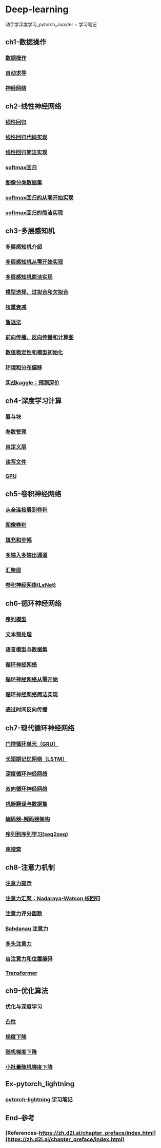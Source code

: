 # Deep-learning
动手学深度学习_pytorch_Jupyter + 学习笔记

## ch1-数据操作
### [数据操作](https://github.com/chenyu313/Deep-learning/blob/main/ch1/0-%E6%95%B0%E6%8D%AE%E6%93%8D%E4%BD%9C.ipynb)
### [自动求导](https://github.com/chenyu313/Deep-learning/blob/main/ch1/1-%E8%87%AA%E5%8A%A8%E6%B1%82%E5%AF%BC.ipynb)
### [神经网络](https://github.com/chenyu313/Deep-learning/blob/main/ch1/%E7%A5%9E%E7%BB%8F%E7%BD%91%E7%BB%9C.ipynb)

## ch2-线性神经网络
### [线性回归](https://github.com/chenyu313/Deep-learning/blob/main/ch2/2-%E7%BA%BF%E6%80%A7%E5%9B%9E%E5%BD%92.ipynb)
### [线性回归代码实现](https://github.com/chenyu313/Deep-learning/blob/main/ch2/3-%E7%BA%BF%E6%80%A7%E5%9B%9E%E5%BD%92%E4%BB%A3%E7%A0%81%E5%AE%9E%E7%8E%B0.ipynb)
### [线性回归简洁实现](https://github.com/chenyu313/Deep-learning/blob/main/ch2/4-%E7%BA%BF%E6%80%A7%E5%9B%9E%E5%BD%92%E7%AE%80%E6%B4%81%E5%AE%9E%E7%8E%B0.ipynb)
### [softmax回归](https://github.com/chenyu313/Deep-learning/blob/main/ch2/5-softmax%E5%9B%9E%E5%BD%92.ipynb)
### [图像分类数据集](https://github.com/chenyu313/Deep-learning/blob/main/ch2/6-%E5%9B%BE%E5%83%8F%E5%88%86%E7%B1%BB%E6%95%B0%E6%8D%AE%E9%9B%86.ipynb)
### [softmax回归的从零开始实现](https://github.com/chenyu313/Deep-learning/blob/main/ch2/7-softmax%E5%9B%9E%E5%BD%92%E7%9A%84%E4%BB%8E%E9%9B%B6%E5%BC%80%E5%A7%8B%E5%AE%9E%E7%8E%B0.ipynb)
### [softmax回归的简洁实现](https://github.com/chenyu313/Deep-learning/blob/main/ch2/8-softmax%E5%9B%9E%E5%BD%92%E7%9A%84%E7%AE%80%E6%B4%81%E5%AE%9E%E7%8E%B0.ipynb)

## ch3-多层感知机
### [多层感知机介绍](https://github.com/chenyu313/Deep-learning/blob/main/ch3/9-%E5%A4%9A%E5%B1%82%E6%84%9F%E7%9F%A5%E6%9C%BA.ipynb)
### [多层感知机从零开始实现](https://github.com/chenyu313/Deep-learning/blob/main/ch3/10-%E5%A4%9A%E5%B1%82%E6%84%9F%E7%9F%A5%E6%9C%BA%E4%BB%8E%E9%9B%B6%E5%BC%80%E5%A7%8B%E5%AE%9E%E7%8E%B0.ipynb)
### [多层感知机简洁实现](https://github.com/chenyu313/Deep-learning/blob/main/ch3/11-%E5%A4%9A%E5%B1%82%E6%84%9F%E7%9F%A5%E6%9C%BA%E7%AE%80%E6%B4%81%E5%AE%9E%E7%8E%B0.ipynb)
### [模型选择、过拟合和欠拟合](https://github.com/chenyu313/Deep-learning/blob/main/ch3/12-%E6%A8%A1%E5%9E%8B%E9%80%89%E6%8B%A9%E3%80%81%E8%BF%87%E6%8B%9F%E5%90%88%E5%92%8C%E6%AC%A0%E6%8B%9F%E5%90%88.ipynb)
### [权重衰减](https://github.com/chenyu313/Deep-learning/blob/main/ch3/13-%E6%9D%83%E9%87%8D%E8%A1%B0%E5%87%8F.ipynb)
### [暂退法](https://github.com/chenyu313/Deep-learning/blob/main/ch3/14-%E6%9A%82%E9%80%80%E6%B3%95_Dropout.ipynb)
### [前向传播、反向传播和计算图](https://github.com/chenyu313/Deep-learning/blob/main/ch3/15-%E5%89%8D%E5%90%91%E4%BC%A0%E6%92%AD%E3%80%81%E5%8F%8D%E5%90%91%E4%BC%A0%E6%92%AD%E5%92%8C%E8%AE%A1%E7%AE%97%E5%9B%BE.ipynb)
### [数值稳定性和模型初始化](https://github.com/chenyu313/Deep-learning/blob/main/ch3/16-%E6%95%B0%E5%80%BC%E7%A8%B3%E5%AE%9A%E6%80%A7%E5%92%8C%E6%A8%A1%E5%9E%8B%E5%88%9D%E5%A7%8B%E5%8C%96.ipynb)
### [环境和分布偏移](https://github.com/chenyu313/Deep-learning/blob/main/ch3/17-%E7%8E%AF%E5%A2%83%E5%92%8C%E5%88%86%E5%B8%83%E5%81%8F%E7%A7%BB.ipynb)
### [实战kaggle：预测房价](https://github.com/chenyu313/Deep-learning/blob/main/ch3/18-%E5%AE%9E%E6%88%98kaggle%E6%AF%94%E8%B5%9B-%E9%A2%84%E6%B5%8B%E6%88%BF%E4%BB%B7.ipynb)

## ch4-深度学习计算
### [层与块](https://github.com/chenyu313/Deep-learning/blob/main/ch4/19-%E5%B1%82%E4%B8%8E%E5%9D%97.ipynb)
### [参数管理](https://github.com/chenyu313/Deep-learning/blob/main/ch4/20-%E5%8F%82%E6%95%B0%E7%AE%A1%E7%90%86.ipynb)
### [自定义层](https://github.com/chenyu313/Deep-learning/blob/main/ch4/21-%E8%87%AA%E5%AE%9A%E4%B9%89%E5%B1%82.ipynb)
### [读写文件](https://github.com/chenyu313/Deep-learning/blob/main/ch4/22-%E8%AF%BB%E5%86%99%E6%96%87%E4%BB%B6.ipynb)
### [GPU](https://github.com/chenyu313/Deep-learning/blob/main/ch4/23-GPU.ipynb)

## ch5-卷积神经网络
### [从全连接层到卷积](https://github.com/chenyu313/Deep-learning/blob/main/ch5/24-%E4%BB%8E%E5%85%A8%E8%BF%9E%E6%8E%A5%E5%B1%82%E5%88%B0%E5%8D%B7%E7%A7%AF.ipynb)
### [图像卷积](https://github.com/chenyu313/Deep-learning/blob/main/ch5/25-%E5%9B%BE%E5%83%8F%E5%8D%B7%E7%A7%AF.ipynb)
### [填充和步幅](https://github.com/chenyu313/Deep-learning/blob/main/ch5/26-%E5%A1%AB%E5%85%85%E5%92%8C%E6%AD%A5%E5%B9%85.ipynb)
### [多输入多输出通道](https://github.com/chenyu313/Deep-learning/blob/main/ch5/27-%E5%A4%9A%E8%BE%93%E5%85%A5%E5%A4%9A%E8%BE%93%E5%87%BA%E9%80%9A%E9%81%93.ipynb)
### [汇聚层](https://github.com/chenyu313/Deep-learning/blob/main/ch5/28-%E6%B1%87%E8%81%9A%E5%B1%82.ipynb)
### [卷积神经网络(LeNet)](https://github.com/chenyu313/Deep-learning/blob/main/ch5/29-%E5%8D%B7%E7%A7%AF%E7%A5%9E%E7%BB%8F%E7%BD%91%E7%BB%9CLeNet.ipynb)

## ch6-循环神经网络
### [序列模型](https://github.com/chenyu313/Deep-learning/blob/main/ch6/30-%E5%BA%8F%E5%88%97%E6%A8%A1%E5%9E%8B.ipynb)
### [文本预处理](https://github.com/chenyu313/Deep-learning/blob/main/ch6/31-%E6%96%87%E6%9C%AC%E9%A2%84%E5%A4%84%E7%90%86.ipynb)
### [语言模型与数据集](https://github.com/chenyu313/Deep-learning/blob/main/ch6/32-%E8%AF%AD%E8%A8%80%E6%A8%A1%E5%9E%8B%E4%B8%8E%E6%95%B0%E6%8D%AE%E9%9B%86.ipynb)
### [循环神经网络](https://github.com/chenyu313/Deep-learning/blob/main/ch6/33-%E5%BE%AA%E7%8E%AF%E7%A5%9E%E7%BB%8F%E7%BD%91%E7%BB%9C.ipynb)
### [循环神经网络从零开始](https://github.com/chenyu313/Deep-learning/blob/main/ch6/34-%E5%BE%AA%E7%8E%AF%E7%A5%9E%E7%BB%8F%E7%BD%91%E7%BB%9C%E4%BB%8E%E9%9B%B6%E5%BC%80%E5%A7%8B.ipynb)
### [循环神经网络简洁实现](https://github.com/chenyu313/Deep-learning/blob/main/ch6/35-%E5%BE%AA%E7%8E%AF%E7%A5%9E%E7%BB%8F%E7%BD%91%E7%BB%9C%E7%9A%84%E7%AE%80%E6%B4%81%E5%AE%9E%E7%8E%B0.ipynb)
### [通过时间反向传播](https://github.com/chenyu313/Deep-learning/blob/main/ch6/36-%E9%80%9A%E8%BF%87%E6%97%B6%E9%97%B4%E5%8F%8D%E5%90%91%E4%BC%A0%E6%92%AD.ipynb)

## ch7-现代循环神经网络
### [门控循环单元（GRU）](https://github.com/chenyu313/Deep-learning/blob/main/ch7/37-%E9%97%A8%E6%8E%A7%E5%BE%AA%E7%8E%AF%E5%8D%95%E5%85%83.ipynb)
### [长短期记忆网络（LSTM）](https://github.com/chenyu313/Deep-learning/blob/main/ch7/38-%E9%95%BF%E7%9F%AD%E6%9C%9F%E8%AE%B0%E5%BF%86%E7%BD%91%E7%BB%9C.ipynb)
### [深度循环神经网络](https://github.com/chenyu313/Deep-learning/blob/main/ch7/39-%E6%B7%B1%E5%BA%A6%E5%BE%AA%E7%8E%AF%E7%A5%9E%E7%BB%8F%E7%BD%91%E7%BB%9C.ipynb)
### [双向循环神经网络](https://github.com/chenyu313/Deep-learning/blob/main/ch7/40-%E5%8F%8C%E5%90%91%E5%BE%AA%E7%8E%AF%E7%A5%9E%E7%BB%8F%E7%BD%91%E7%BB%9C.ipynb)
### [机器翻译与数据集](https://github.com/chenyu313/Deep-learning/blob/main/ch7/41-%E6%9C%BA%E5%99%A8%E7%BF%BB%E8%AF%91%E4%B8%8E%E6%95%B0%E6%8D%AE%E9%9B%86.ipynb)
### [编码器-解码器架构](https://github.com/chenyu313/Deep-learning/blob/main/ch7/42-%E7%BC%96%E7%A0%81%E5%99%A8-%E8%A7%A3%E7%A0%81%E5%99%A8%E6%9E%B6%E6%9E%84.ipynb)
### [序列到序列学习(seq2seq)](https://github.com/chenyu313/Deep-learning/blob/main/ch7/43-seq2seq.ipynb)
### [束搜索](https://github.com/chenyu313/Deep-learning/blob/main/ch7/44-%E6%9D%9F%E6%90%9C%E7%B4%A2.ipynb)

## ch8-注意力机制
### [注意力提示](https://github.com/chenyu313/Deep-learning/blob/main/ch8/45-%E6%B3%A8%E6%84%8F%E5%8A%9B%E6%8F%90%E7%A4%BA.ipynb)
### [注意⼒汇聚：Nadaraya-Watson 核回归](https://github.com/chenyu313/Deep-learning/blob/main/ch8/46-%E6%B3%A8%E6%84%8F%E2%BC%92%E6%B1%87%E8%81%9A%EF%BC%9ANadaraya-Watson%20%E6%A0%B8%E5%9B%9E%E5%BD%92.ipynb)
### [注意力评分函数](https://github.com/chenyu313/Deep-learning/blob/main/ch8/47-%E6%B3%A8%E6%84%8F%E5%8A%9B%E8%AF%84%E5%88%86%E5%87%BD%E6%95%B0.ipynb)
### [Bahdanau 注意⼒](https://github.com/chenyu313/Deep-learning/blob/main/ch8/48-Bahdanau%20%E6%B3%A8%E6%84%8F%E2%BC%92.ipynb)
### [多头注意力](https://github.com/chenyu313/Deep-learning/blob/main/ch8/49-%E5%A4%9A%E5%A4%B4%E6%B3%A8%E6%84%8F%E5%8A%9B.ipynb)
### [自注意力和位置编码](https://github.com/chenyu313/Deep-learning/blob/main/ch8/50-%E8%87%AA%E6%B3%A8%E6%84%8F%E5%8A%9B%E5%92%8C%E4%BD%8D%E7%BD%AE%E7%BC%96%E7%A0%81.ipynb)
### [Transformer](https://github.com/chenyu313/Deep-learning/blob/main/ch8/51-Transformer.ipynb)

## ch9-优化算法
### [优化与深度学习](https://github.com/chenyu313/Deep-learning/blob/main/ch9/52-%E4%BC%98%E5%8C%96%E4%B8%8E%E6%B7%B1%E5%BA%A6%E5%AD%A6%E4%B9%A0.ipynb)
### [凸性](https://github.com/chenyu313/Deep-learning/blob/main/ch9/53-%E5%87%B8%E6%80%A7.ipynb)
### [梯度下降](https://github.com/chenyu313/Deep-learning/blob/main/ch9/54-%E6%A2%AF%E5%BA%A6%E4%B8%8B%E9%99%8D.ipynb)
### [随机梯度下降](https://github.com/chenyu313/Deep-learning/blob/main/ch9/55-%E9%9A%8F%E6%9C%BA%E6%A2%AF%E5%BA%A6%E4%B8%8B%E9%99%8D.ipynb)
### [⼩批量随机梯度下降]()

## Ex-pytorch_lightning
### [pytorch-lightning 学习笔记](https://github.com/chenyu313/Deep-learning/blob/main/ex/pytorch-lightning%E5%AD%A6%E4%B9%A0%E7%AC%94%E8%AE%B0.ipynb)

## End-参考
### [References-https://zh.d2l.ai/chapter_preface/index.html](https://zh.d2l.ai/chapter_preface/index.html)
